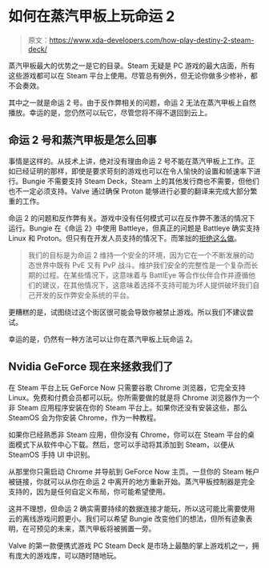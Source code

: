# 如何在蒸汽甲板上玩命运 2

> 原文：<https://www.xda-developers.com/how-play-destiny-2-steam-deck/>

蒸汽甲板最大的优势之一是它的目录。Steam 无疑是 PC 游戏的最大店面，所有这些游戏都可以在 Steam 平台上使用。尽管总有例外，但无论你做多少修补，都不会奏效。

其中之一就是命运 2 号。由于反作弊相关的问题，命运 2 无法在蒸汽甲板上自然播放。幸运的是，您仍然可以玩它，尽管您将不得不退回到云上。

## 命运 2 号和蒸汽甲板是怎么回事

事情是这样的。从技术上讲，绝对没有理由命运 2 号不能在蒸汽甲板上工作。正如已经证明的那样，即使是要求苛刻的游戏也可以在令人愉快的设置和帧速率下进行。Bungie 不需要支持 Steam Deck，Steam 上的其他发行商也不需要，但他们也不一定必须支持。Valve 通过确保 Proton 能够进行必要的翻译来完成大部分繁重的工作。

命运 2 的问题和反作弊有关。游戏中没有任何模式可以在反作弊不激活的情况下运行。Bungie 在《命运 2》中使用 Battleye，但真正的问题是 Battleye 确实支持 Linux 和 Proton。但只有在开发人员支持的情况下。而笨拙的[拒绝这么做](https://www.bungie.net/en-us/Explore/Detail/News/51132)。

> 我们的目标是为命运 2 维持一个安全的环境，因为它在一个不断发展的动态世界中既有 PvE 又有 PvP 战斗。维护我们安全的完整性是一个复杂而长期的过程。在某些情况下，这意味着与 BattlEye 等合作伙伴合作并遵循他们的建议，在其他情况下，这意味着选择不支持可能为坏人提供破坏我们自己开发的反作弊安全系统的平台。

更糟糕的是，试图绕过这个街区很可能会导致你被禁止游戏。所以我们不建议尝试。

幸运的是，仍然有一种方法可以让你在蒸汽甲板上玩命运 2。

## Nvidia GeForce 现在来拯救我们了

在 Steam 平台上玩 GeForce Now 只需要谷歌 Chrome 浏览器，它完全支持 Linux。免费和付费会员都可以玩。你所需要做的就是将 Chrome 浏览器作为一个非 Steam 应用程序安装在你的 Steam 平台上。如果你还没有安装这些，那么 SteamOS 会为你安装 Chrome，作为一种教程。

如果你已经熟悉非 Steam 应用，但你没有 Chrome，你可以在 Steam 平台的桌面模式下从软件中心下载。然后，您可以手动将其添加到 Steam，以便从 SteamOS 手持 UI 中识别。

从那里你只需启动 Chrome 并导航到 GeForce Now 主页。一旦你的 Steam 帐户被链接，你就可以从你在命运 2 中离开的地方重新开始。蒸汽甲板控制器是完全支持的，因为是任何自定义布局，你可能希望使用。

这并不理想，但命运 2 确实需要持续的数据连接才能玩，所以这可能比需要使用云的离线游戏问题更小。我们可以希望 Bungie 改变他们的想法，但所有迹象表明，在可预见的未来，蒸汽甲板将被搁置一旁。

Valve 的第一款便携式游戏 PC Steam Deck 是市场上最酷的掌上游戏机之一，拥有庞大的游戏库，可以随时随地玩。